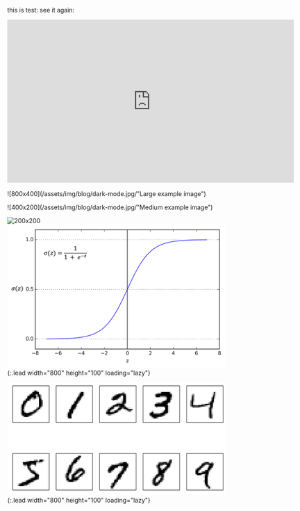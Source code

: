 
this is test:
see it again:

<iframe 
  width="660"
  height="375"
  src="https://github.com/modeha/machine_learning/blob/master/assets/img/blog/9.1.0-1.png"
  frameborder="0"
  allow="accelerometer; autoplay; encrypted-media; gyroscope; picture-in-picture"
  allowfullscreen>
</iframe>



![800x400](/assets/img/blog/dark-mode.jpg/"Large example image")

![400x200](/assets/img/blog/dark-mode.jpg/"Medium example image")

![200x200](/assets/img/blog/dark-mode.jpg/200x200 "Small example image")
![Full-width image](/assets/img/blog/output_18_0.png/){:.lead width="800" height="100" loading="lazy"}

![Full-width image](/assets/img/blog/output_30_0.png){:.lead width="800" height="100" loading="lazy"}


